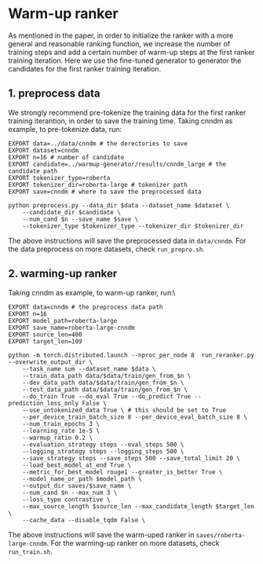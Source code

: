 # Warm-up ranker

As mentioned in the paper, in order to initialize the ranker with a more general and reasonable ranking function, we increase the number of training steps and add a certain number of warm-up steps at the first ranker training iteration. Here we use the fine-tuned generator to generator the candidates for the first ranker training iteration.

## 1. preprocess data

We strongly recommend pre-tokenize the training data for the first ranker training iterantion, in order to save the training time. Taking cnndm as example, to pre-tokenize data, run:
```
EXPORT data=../data/cnndm # the derectories to save 
EXPORT dataset=cnndm 
EXPORT n=16 # number of candidate
EXPORT candidate=../warmup-generator/results/cnndm_large # the candidate path
EXPORT tokenizer_type=roberta
EXPORT tokenizer_dir=roberta-large # tokenizer path
EXPORT save=cnndm # where to save the preprocessed data

python preprocess.py --data_dir $data --dataset_name $dataset \
    --candidate_dir $candidate \
    --num_cand $n --save_name $save \
    --tokenizer_type $tokenizer_type --tokenizer_dir $tokenizer_dir
```
The above instructions will save the preprocessed data in `data/cnndm`. For the data preprocess on more datasets, check `run_prepro.sh`.

## 2. warming-up ranker

Taking cnndm as example, to warm-up ranker, run:\
```
EXPORT data=cnndm # the preprocess data path
EXPORT n=16
EXPORT model_path=roberta-large
EXPORT save_name=roberta-large-cnndm 
EXPORT source_len=400
EXPORT target_len=109

python -m torch.distributed.launch --nproc_per_node 8  run_reranker.py --overwrite_output_dir \
    --task_name sum --dataset_name $data \
    --train_data_path data/$data/train/gen_from_$n \
    --dev_data_path data/$data/train/gen_from_$n \
    --test_data_path data/$data/train/gen_from_$n \
    --do_train True --do_eval True --do_predict True --prediction_loss_only False \
    --use_untokenized_data True \ # this should be set to True
    --per_device_train_batch_size 8 --per_device_eval_batch_size 8 \
    --num_train_epochs 3 \
    --learning_rate 1e-5 \
    --warmup_ratio 0.2 \
    --evaluation_strategy steps --eval_steps 500 \
    --logging_strategy steps --logging_steps 500 \
    --save_strategy steps --save_steps 500 --save_total_limit 20 \
    --load_best_model_at_end True \
    --metric_for_best_model rouge1 --greater_is_better True \
    --model_name_or_path $model_path \
    --output_dir saves/$save_name \
    --num_cand $n --max_num 3 \
    --loss_type contrastive \
    --max_source_length $source_len --max_candidate_length $target_len \
    --cache_data --disable_tqdm False \

```

The above instructions will save the warm-uped ranker in `saves/roberta-large-cnndm`. For the warming-up ranker on more datasets, check `run_train.sh`.